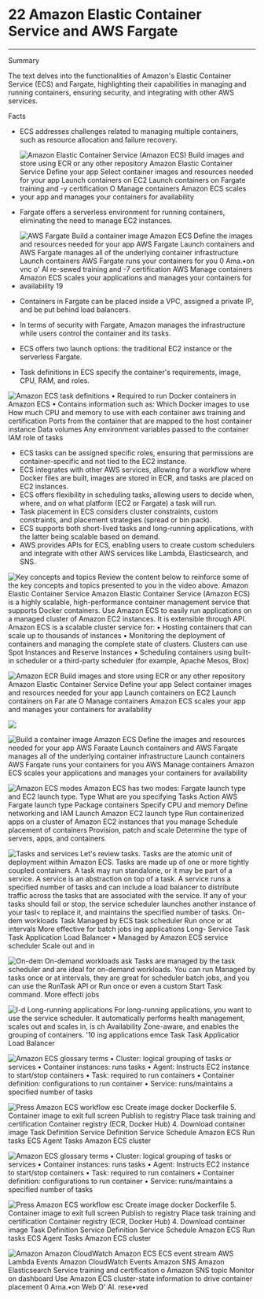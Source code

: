 # 22 Amazon Elastic Container Service and AWS Fargate



---

Summary

The text delves into the functionalities of Amazon's Elastic Container Service (ECS) and Fargate, highlighting their capabilities in managing and running containers, ensuring security, and integrating with other AWS services.

Facts

- ECS addresses challenges related to managing multiple containers, such as resource allocation and failure recovery.



- ![Amazon Elastic Container Service (Amazon ECS) Build images and store using ECR or any other repository Amazon Elastic Container Service Define your app Select container images and resources needed for your app Launch containers on EC2 Launch containers on Fargate training and -y certification O Manage containers Amazon ECS scales your app and manages your containers for availability ](../../../media/AWS-DevOps-Module-6-22-Amazon-Elastic-Container-Service-and-AWS-Fargate-image1.png)
- Fargate offers a serverless environment for running containers, eliminating the need to manage EC2 instances.



- ![AWS Fargate Build a container image Amazon ECS Define the images and resources needed for your app AWS Fargate Launch containers and AWS Fargate manages all of the underlying container infrastructure Launch containers AWS Fargate runs your containers for you 0 Ama.•on vnc o' Al re-sewed training and -7 certification AWS Manage containers Amazon ECS scales your applications and manages your containers for availability 19 ](../../../media/AWS-DevOps-Module-6-22-Amazon-Elastic-Container-Service-and-AWS-Fargate-image2.png)
- Containers in Fargate can be placed inside a VPC, assigned a private IP, and be put behind load balancers.
- In terms of security with Fargate, Amazon manages the infrastructure while users control the container and its tasks.
- ECS offers two launch options: the traditional EC2 instance or the serverless Fargate.
- Task definitions in ECS specify the container's requirements, image, CPU, RAM, and roles.



![Amazon ECS task definitions • Required to run Docker containers in Amazon ECS • Contains information such as: Which Docker images to use How much CPU and memory to use with each container aws training and certification Ports from the container that are mapped to the host container instance Data volumes Any environment variables passed to the container IAM role of tasks ](../../../media/AWS-DevOps-Module-6-22-Amazon-Elastic-Container-Service-and-AWS-Fargate-image3.png)

- ECS tasks can be assigned specific roles, ensuring that permissions are container-specific and not tied to the EC2 instance.
- ECS integrates with other AWS services, allowing for a workflow where Docker files are built, images are stored in ECR, and tasks are placed on EC2 instances.
- ECS offers flexibility in scheduling tasks, allowing users to decide when, where, and on what platform (EC2 or Fargate) a task will run.
- Task placement in ECS considers cluster constraints, custom constraints, and placement strategies (spread or bin pack).
- ECS supports both short-lived tasks and long-running applications, with the latter being scalable based on demand.
- AWS provides APIs for ECS, enabling users to create custom schedulers and integrate with other AWS services like Lambda, Elasticsearch, and SNS.





![Key concepts and topics Review the content below to reinforce some of the key concepts and topics presented to you in the video above. Amazon Elastic Container Service Amazon Elastic Container Service (Amazon ECS) is a highly scalable, high-performance container management service that supports Docker containers. Use Amazon ECS to easily run applications on a managed cluster of Amazon EC2 instances. It is extensible through API. Amazon ECS is a scalable cluster service for: • Hosting containers that can scale up to thousands of instances • Monitoring the deployment of containers and managing the complete state of clusters. Clusters can use Spot Instances and Reserve Instances • Scheduling containers using built-in scheduler or a third-party scheduler (for example, Apache Mesos, Blox) ](../../../media/AWS-DevOps-Module-6-22-Amazon-Elastic-Container-Service-and-AWS-Fargate-image4.png)



![Amazon ECR Build images and store using ECR or any other repository Amazon Elastic Container Service Define your app Select container images and resources needed for your app Launch containers on EC2 Launch containers on Far ate O Manage containers Amazon ECS scales your app and manages your containers for availability ](../../../media/AWS-DevOps-Module-6-22-Amazon-Elastic-Container-Service-and-AWS-Fargate-image5.png)



![](../../../media/AWS-DevOps-Module-6-22-Amazon-Elastic-Container-Service-and-AWS-Fargate-image6.png)



![Build a container image Amazon ECS Define the images and resources needed for your app AWS Faraate Launch containers and AWS Farqate manages all of the underlying container infrastructure Launch containers AWS Farqate runs your containers for you AWS Manage containers Amazon ECS scales your applications and manages your containers for availability ](../../../media/AWS-DevOps-Module-6-22-Amazon-Elastic-Container-Service-and-AWS-Fargate-image7.png)



![Amazon ECS modes Amazon ECS has two modes: Fargate launch type and EC2 launch type. Type What are you specifying Tasks Action AWS Fargate launch type Package containers Specify CPU and memory Define networking and IAM Launch Amazon EC2 launch type Run containerized apps on a cluster of Amazon EC2 instances that you manage Schedule placement of containers Provision, patch and scale Determine the type of servers, apps, and containers ](../../../media/AWS-DevOps-Module-6-22-Amazon-Elastic-Container-Service-and-AWS-Fargate-image8.png)



![Tasks and services Let's review tasks. Tasks are the atomic unit of deployment within Amazon ECS. Tasks are made up of one or more tightly coupled containers. A task may run standalone, or it may be part of a service. A service is an abstraction on top of a task. A service runs a specified number of tasks and can include a load balancer to distribute traffic across the tasks that are associated with the service. If any of your tasks should fail or stop, the service scheduler launches another instance of your tasl< to replace it, and maintains the specified number of tasks. On-dem workloads Task Managed by ECS task scheduler Run once or at intervals More effective for batch jobs ing applications Long- Service Task Task Application Load Balancer • Managed by Amazon ECS service scheduler Scale out and in ](../../../media/AWS-DevOps-Module-6-22-Amazon-Elastic-Container-Service-and-AWS-Fargate-image9.png)



![On-dem On-demand workloads ask Tasks are managed by the task scheduler and are ideal for on-demand workloads. You can run Managed by tasks once or at intervals, they are great for scheduler batch jobs, and you can use the RunTask API or Run once or even a custom Start Task command. More effecti jobs ](../../../media/AWS-DevOps-Module-6-22-Amazon-Elastic-Container-Service-and-AWS-Fargate-image10.png)



![I-d Long-running applications For long-running applications, you want to use the service scheduler. It automatically performs health management, scales out and scales in, is ch Availability Zone-aware, and enables the grouping of containers. '10 ing applications emce Task Task Applicatior Load Balancer ](../../../media/AWS-DevOps-Module-6-22-Amazon-Elastic-Container-Service-and-AWS-Fargate-image11.png)





![Amazon ECS glossary terms • Cluster: logical grouping of tasks or services • Container instances: runs tasks • Agent: Instructs EC2 instance to start/stop containers • Task: required to run containers • Container definition: configurations to run container • Service: runs/maintains a specified number of tasks ](../../../media/AWS-DevOps-Module-6-22-Amazon-Elastic-Container-Service-and-AWS-Fargate-image12.png)



![Press Amazon ECS workflow esc Create image docker Dockerfile 5. Container image to exit full screen Publish to registry Place task training and certification Container registry (ECR, Docker Hub) 4. Download container image Task Definition Service Definition Service Schedule Amazon ECS Run tasks ECS Agent Tasks Amazon ECS cluster ](../../../media/AWS-DevOps-Module-6-22-Amazon-Elastic-Container-Service-and-AWS-Fargate-image13.png)







![Amazon ECS glossary terms • Cluster: logical grouping of tasks or services • Container instances: runs tasks • Agent: Instructs EC2 instance to start/stop containers • Task: required to run containers • Container definition: configurations to run container • Service: runs/maintains a specified number of tasks ](../../../media/AWS-DevOps-Module-6-22-Amazon-Elastic-Container-Service-and-AWS-Fargate-image12.png)



![Press Amazon ECS workflow esc Create image docker Dockerfile 5. Container image to exit full screen Publish to registry Place task training and certification Container registry (ECR, Docker Hub) 4. Download container image Task Definition Service Definition Service Schedule Amazon ECS Run tasks ECS Agent Tasks Amazon ECS cluster ](../../../media/AWS-DevOps-Module-6-22-Amazon-Elastic-Container-Service-and-AWS-Fargate-image13.png)



![Amazon Amazon CloudWatch Amazon ECS ECS event stream AWS Lambda Events Amazon CloudWatch Events Amazon SNS Amazon Elasticsearch Service training and certification o Amazon SNS topic Monitor on dashboard Use Amazon ECS cluster-state information to drive container placement 0 Arna.•on Web O' Al. rese•ved ](../../../media/AWS-DevOps-Module-6-22-Amazon-Elastic-Container-Service-and-AWS-Fargate-image14.png)
















